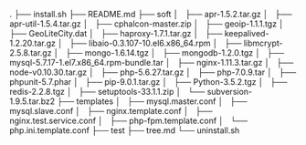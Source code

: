 .
├── install.sh
├── README.md
├── soft
│   ├── apr-1.5.2.tar.gz
│   ├── apr-util-1.5.4.tar.gz
│   ├── cphalcon-master.zip
│   ├── geoip-1.1.1.tgz
│   ├── GeoLiteCity.dat
│   ├── haproxy-1.7.1.tar.gz
│   ├── keepalived-1.2.20.tar.gz
│   ├── libaio-0.3.107-10.el6.x86_64.rpm
│   ├── libmcrypt-2.5.8.tar.gz
│   ├── mongo-1.6.14.tgz
│   ├── mongodb-1.2.0.tgz
│   ├── mysql-5.7.17-1.el7.x86_64.rpm-bundle.tar
│   ├── nginx-1.11.3.tar.gz
│   ├── node-v0.10.30.tar.gz
│   ├── php-5.6.27.tar.gz
│   ├── php-7.0.9.tar
│   ├── phpunit-5.7.phar
│   ├── pip-9.0.1.tar.gz
│   ├── Python-3.5.2.tgz
│   ├── redis-2.2.8.tgz
│   ├── setuptools-33.1.1.zip
│   └── subversion-1.9.5.tar.bz2
├── templates
│   ├── mysql.master.conf
│   ├── mysql.slave.conf
│   ├── nginx.template.conf
│   ├── nginx.test.service.conf
│   ├── php-fpm.template.conf
│   └── php.ini.template.conf
├── test
├── tree.md
└── uninstall.sh
